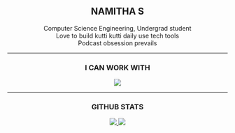 <h2 align="center">NAMITHA S</h2>
<!-- <h4 align="center">Passionate maker</h4> -->
<p align="center">
  Computer Science Engineering, Undergrad student<br>  
  Love to build kutti kutti daily use tech tools<br>
  Podcast obsession prevails
</p>
<hr>
<h3 align="center"> I CAN WORK WITH</h3>
<p align="center">
  <a href="https://skillicons.dev">
    <img src="https://skillicons.dev/icons?i=java,python,c,html,css,javascript,ts,react,git,github,vercel,vscode,discord,figma,flask,mysql,ai,django,opencv,kubernetes,docker&perline=7" />
  </a>
</p>

<hr>
<h3 align="center">GITHUB STATS</h3>
<p align="center">
  <a href="#">
  <img src="https://github-readme-stats.vercel.app/api?username=Namitha-KS&hide_border=false&include_all_commits=true&count_private=true"/>
  <img src="https://github-readme-streak-stats.herokuapp.com/?user=Namitha-KS"/>
<!--   <img src="https://github-readme-stats.vercel.app/api/top-langs/?username=Namitha-KS&hide_border=false&include_all_commits=true&count_private=true&layout=compact"/> -->
  </a>
</p>



